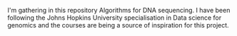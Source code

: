 

I'm gathering in this repository Algorithms for DNA sequencing. I have been following the Johns Hopkins University specialisation in Data science for genomics and the courses are being a source of inspiration for this project.
